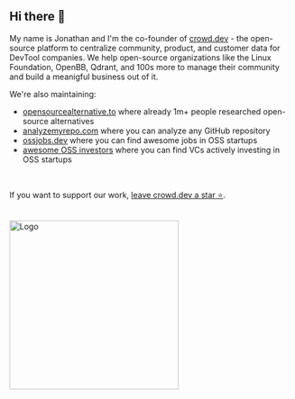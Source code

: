 ## Hi there 👋

My name is Jonathan and I'm the co-founder of [crowd.dev](https://github.com/CrowdDotDev/crowd.dev) - the open-source platform to centralize community, product, and customer data for DevTool companies. We help open-source organizations like the Linux Foundation, OpenBB, Qdrant, and 100s more to manage their community and build a meanigful business out of it.

We're also maintaining: 
- [opensourcealternative.to](https://www.opensourcealternative.to/) where already 1m+ people researched open-source alternatives
- [analyzemyrepo.com](https://analyzemyrepo.com/) where you can analyze any GitHub repository
- [ossjobs.dev](https://www.ossjobs.dev/) where you can find awesome jobs in OSS startups
- [awesome OSS investors](https://github.com/CrowdDotDev/awesome-oss-investors) where you can find VCs actively investing in OSS startups

<br>

If you want to support our work, [leave crowd.dev a star ⭐️](https://github.com/CrowdDotDev/crowd.dev).

<br>
<div>
  <a href="https://github.com/CrowdDotDev/crowd.dev" target="_blank">
  <picture>
    <source media="(prefers-color-scheme: light)" srcset="https://user-images.githubusercontent.com/41432658/236833469-6798b08c-3ddf-499d-8957-36a9921ae2b4.png">
    <img src="https://user-images.githubusercontent.com/41432658/236833469-6798b08c-3ddf-499d-8957-36a9921ae2b4.png" width="300" alt="Logo"/>
  </picture>
  </a>
</div>

